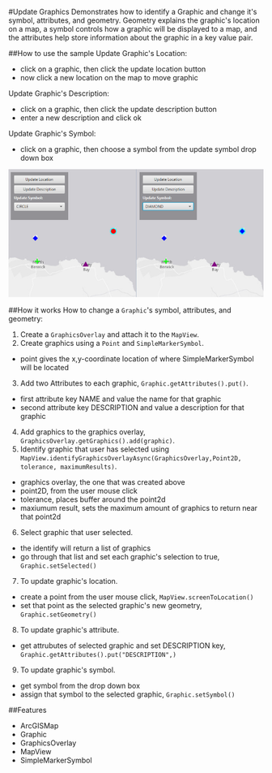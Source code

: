 #Update Graphics
Demonstrates how to identify a Graphic and change it's symbol, attributes, and geometry. Geometry explains the  graphic's location on a map, a symbol controls how a graphic will be displayed to a map, and the attributes help store information about the graphic in a key value pair.

##How to use the sample
Update Graphic's Location:
  - click on a graphic, then click the update location button
  - now click a new location on the map to move graphic

Update Graphic's Description:
  - click on a graphic, then click the update description button
  - enter a new description and click ok

Update Graphic's Symbol:
  - click on a graphic, then choose a symbol from the update symbol drop down box

![](UpdateGraphics.png)

##How it works
How to change a `Graphic`'s symbol, attributes, and geometry:

1. Create a `GraphicsOverlay` and attach it to the `MapView`.
2. Create graphics using a `Point` and `SimpleMarkerSymbol`. 
  - point gives the x,y-coordinate location of where SimpleMarkerSymbol will be located
3. Add two Attributes to each graphic, `Graphic.getAttributes().put()`.
  - first attribute key NAME and value the name for that graphic
  - second attribute key DESCRIPTION and value a description for that graphic
4. Add graphics to the graphics overlay, `GraphicsOverlay.getGraphics().add(graphic)`.
5. Identify graphic that user has selected using `MapView.identifyGraphicsOverlayAsync(GraphicsOverlay,Point2D, tolerance, maximumResults)`.
  - graphics overlay, the one that was created above
  - point2D, from the user mouse click
  - tolerance, places buffer around the point2d
  - maxiumum result, sets the maximum amount of graphics to return near that point2d
6. Select graphic that user selected.
  - the identify will return a list of graphics
  - go through that list and set each graphic's selection to true, `Graphic.setSelected()`
7. To update graphic's location.
  - create a point from the user mouse click, `MapView.screenToLocation()`
  - set that point as the selected graphic's new geometry, `Graphic.setGeometry()`
8. To update graphic's attribute.
  - get attrubutes of selected graphic and set DESCRIPTION key, `Graphic.getAttributes().put("DESCRIPTION",)`
9. To update graphic's symbol.
  - get symbol from the drop down box
  - assign that symbol to the selected graphic, `Graphic.setSymbol()`

##Features
- ArcGISMap
- Graphic
- GraphicsOverlay
- MapView
- SimpleMarkerSymbol
